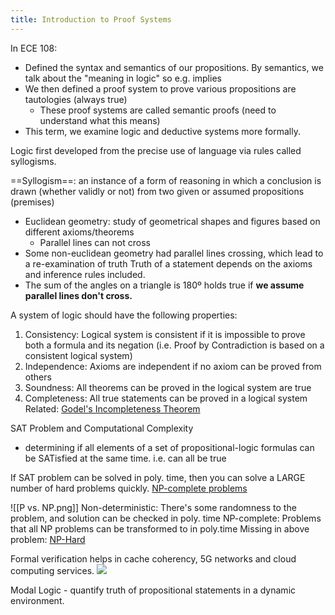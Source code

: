 ```yaml
---
title: Introduction to Proof Systems
---
```

In ECE 108:
- Defined the syntax and semantics of our propositions. By semantics, we talk about the "meaning in logic" so e.g. implies
- We then defined a proof system to prove various propositions are tautologies (always true)
	- These proof systems are called semantic proofs (need to understand what this means)
- This term, we examine logic and deductive systems more formally.

Logic first developed from the precise use of language via rules called syllogisms.

==Syllogism==: an instance of a form of reasoning in which a conclusion is drawn (whether validly or not) from two given or assumed propositions (premises)
- Euclidean geometry: study of geometrical shapes and figures based on different axioms/theorems
	- Parallel lines can not cross
- Some non-euclidean geometry had parallel lines crossing, which lead to a re-examination of truth
Truth of a statement depends on the axioms and inference rules included. 
- The sum of the angles on a triangle is 180º holds true if **we assume parallel lines don't cross.**

A system of logic should have the following properties:
1. Consistency: Logical system is consistent if it is impossible to prove both a formula and its negation (i.e. Proof by Contradiction is based on a consistent logical system)
2. Independence: Axioms are independent if no axiom can be proved from others
3. Soundness: All theorems can be proved in the logical system are true
4. Completeness: All true statements can be proved in a logical system
Related: [Godel's Incompleteness Theorem](https://prachee.me/notes/Areas/Math/G%C3%B6dels-Incompleteness-Theorem#:~:text=incom)

SAT Problem and Computational Complexity
- determining if all elements of a set of propositional-logic formulas can be SATisfied at the same time. i.e. can all be true

If SAT problem can be solved in poly. time, then you can solve a LARGE number of hard problems quickly. [NP-complete problems](https://en.wikipedia.org/wiki/List_of_NP-complete_problems)

![[P vs. NP.png]]
Non-deterministic: There's some randomness to the problem, and solution can be checked in poly. time
NP-complete: Problems that all NP problems can be transformed to in poly.time
Missing in above problem: [NP-Hard](https://mathworld.wolfram.com/NP-HardProblem.html#:~:text=A%20problem%20is%20NP%2Dhard,%2C%20in%20fact%2C%20be%20harder.)

Formal verification helps in cache coherency, 5G networks and cloud computing services.
![](https://upload.wikimedia.org/wikipedia/commons/a/a1/Cache_Coherency_Generic.png)

Modal Logic - quantify truth of propositional statements in a dynamic environment.